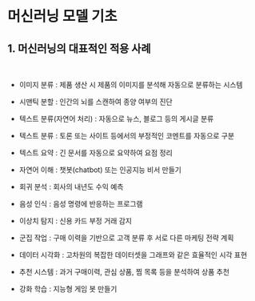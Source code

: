 # 머신러닝 모델 기초

## 1. 머신러닝의 대표적인 적용 사례

<br/>

- 이미지 분류 : 제품 생산 시 제품의 이미지를 분석해 자동으로 분류하는 시스템

- 시맨틱 분할 : 인간의 뇌를 스캔하여 종양 여부의 진단

- 텍스트 분류(자연어 처리) : 자동으로 뉴스, 블로그 등의 게시글 분류

- 텍스트 분류 : 토론 또는 사이트 등에서의 부정적인 코멘트를 자동으로 구분

- 텍스트 요약 : 긴 문서를 자동으로 요약하여 요점 정리

- 자연어 이해 : 챗봇(chatbot) 또는 인공지능 비서 만들기

- 회귀 분석 : 회사의 내년도 수익 예측

- 음성 인식 : 음성 명령에 반응하는 프로그램

- 이상치 탐지 : 신용 카드 부정 거래 감지

- 군집 작업 : 구매 이력을 기반으로 고객 분류 후 서로 다른 마케팅 전략 계획

- 데이터 시각화 : 고차원의 복잡한 데이터셋을 그래프와 같은 효율적인 시각 표현

- 추천 시스템 : 과거 구매이력, 관심 상품, 찜 목록 등을 분석하여 상품 추천

- 강화 학습 : 지능형 게임 봇 만들기
